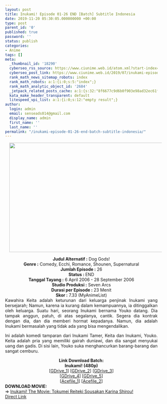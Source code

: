 ```yaml
---
layout: post
title: Inukami! Episode 01-26 END [Batch] Subtitle Indonesia
date: 2019-11-20 05:30:05.000000000 +00:00
type: post
parent_id: '0'
published: true
password: ''
status: publish
categories:
- Anime
tags: []
meta:
  _thumbnail_id: '18290'
  cyberseo_rss_source: https://www.ciunime.web.id/atom.xml?start-index=1801&max-results=150
  cyberseo_post_link: https://www.ciunime.web.id/2019/07/inukami-episode-01-26-end-batch.html
  rank_math_news_sitemap_robots: index
  rank_math_robots: a:1:{i:0;s:5:"index";}
  rank_math_analytic_object_id: '2684'
  _jetpack_related_posts_cache: a:1:{s:32:"8f6677c9d6b0f903e98ad32ec61f8deb";a:2:{s:7:"expires";i:1653254663;s:7:"payload";a:0:{}}}
  kata_make_header_transparent: default
  litespeed_vpi_list: a:1:{i:0;s:12:"empty result";}
author:
  login: admin
  email: senseads014@gmail.com
  display_name: admin
  first_name: ''
  last_name: ''
permalink: "/inukami-episode-01-26-end-batch-subtitle-indonesia/"
---
```

<div class="separator" style="clear: both; text-align: center;"><a href="https://1.bp.blogspot.com/-l5nwixNAQ7U/XR4BlDtL6zI/AAAAAAAAa6Q/p_fu-HPCV3kTqqkCaeDrC7q80Nt7l9-hACLcBGAs/s1600/Inukami%2521.png" imageanchor="1" style="margin-left: 1em; margin-right: 1em;"><img border="0" data-original-height="720" data-original-width="1280" height="360" src="{{ site.baseurl }}/assets/2019/11/Inukami%2521.png" width="640" /></a></div>
<p>
<div style="text-align: center;"><b>Judul</b><b><b> Alternatif</b> :</b> Dog Gods!</div>
<div style="text-align: center;"><b><b>Genre :</b></b> Comedy, Ecchi, Romance, Shounen, Supernatural</div>
<div style="text-align: center;"><b>Jumlah Episode :</b> 26<br /><b>Status :&nbsp;</b>END<br /><b>Tanggal Tayang :</b> 6 April 2006 - 28 September 2006<br /><b>Studio Produksi :</b> Seven Arcs<br /><b>Durasi per Episode :</b> 23 Menit</div>
<div style="text-align: center;"><b>Skor :</b> 7.33 (MyAnimeList)</div>
<div style="text-align: center;"></div>
<div style="text-align: justify;">Kawahira Keita adalah keturunan dari keluarga penjinak Inukami yang bersejarah; Namun, karena ia kurang dalam kemampuannya, ia ditinggalkan oleh keluarga. Suatu hari, seorang Inukami bernama Youko datang. Dia tampak anggun, patuh, di atas segalanya, cantik. Segera dia kontrak dengan dia, dan dia memberi hormat kepadanya. Namun, dia adalah Inukami bermasalah yang tidak ada yang bisa mengendalikan.</p>
<p>Ini adalah komedi tamparan dari Inukami Tamer, Keita dan Inukami, Youko. Keita adalah pria yang memiliki gairah duniawi, dan dia sangat menyukai uang dan gadis. Di sisi lain, Youko suka menghancurkan barang-barang dan sangat cemburu.</p></div>
<div style="text-align: justify;"></div>
<div style="text-align: justify;"></div>
<div style="text-align: center;"><b>Link Download Batch:</b></div>
<div style="text-align: center;"><b>Inukami! (480p)</b></div>
<div style="text-align: center;">[<a href="https://drive.google.com/uc?id=12YGT92mxYDHt000FJDSBV2v37fZKMizF" target="_blank" rel="noopener">GDrive_1</a>] [<a href="https://drive.google.com/uc?id=1Q_-bveTOQCUz331QXGtYSBiLWtSA_Pik" target="_blank" rel="noopener">GDrive_2</a>] [<a href="https://drive.google.com/uc?id=1s_X851JKv9dXvr6vJlpXwRn1HkHYtcSd" target="_blank" rel="noopener">GDrive_3</a>]<br />[<a href="https://docs.google.com/uc?id=1QOZQGi-7apFM2A6EHidtu_iIfRsHW0jR" target="_blank" rel="noopener">GDrive_4</a>] [<a href="https://docs.google.com/uc?id=1iL42bN08wenJZavjHiCOhhld-QWZTy3n" target="_blank" rel="noopener">GDrive_5</a>]<br />[<a href="https://acefile.co/f/10480778/kuso-inukami-rar" target="_blank" rel="noopener">Acefile_1</a>] [<a href="https://acefile.co/f/10095766/wibudesu-com-inukami-zip" target="_blank" rel="noopener">Acefile_2</a>]
<div style="text-align: left;"></div>
<div style="text-align: left;"></div>
<div style="text-align: left;"><b>DOWNLOAD MOVIE:</b></div>
<div style="text-align: left;"></div>
<div style="text-align: left;">=&gt;&nbsp;<a href="https://www.ciunime.web.id/2019/01/inukami-movie-tokumei-reiteki-sousakan.html" target="_blank" rel="noopener">Inukami! The Movie: Tokumei Reiteki Sousakan Karina Shirou!</a></div>
<div style="text-align: left;"></div>
</div>
<link rel="stylesheet" href="https://cdnjs.cloudflare.com/ajax/libs/font-awesome/4.7.0/css/font-awesome.min.css" />
<div class="divbtn"> <a href="https://handymansurrender.com/fihup8buzv?key=94550f7ce39444073321dde3b8782f97" class="btn"><i class="fa fa-download"></i> Direct Link</a> </div>
